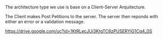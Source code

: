 The architecture type we use is base on a Client-Server Arquitecture.

The Client makes Post Petitions to the server. The server then reponds with either an error or a validation message.

https://drive.google.com/uc?id=1KtRLecJUi3KtgTC6zPUSERYlG1Cq4_0S